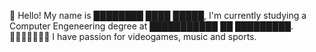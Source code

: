  Hello! My name is ████████ ████ █████, I'm currently studying a Computer Engeneering degree at ███████████ ██ █████████.  I have passion for videogames, music and sports.


<!---
Emmanuel2211/Emmanuel2211 is a ✨ special ✨ repository because its `README.md` (this file) appears on your GitHub profile.
You can click the Preview link to take a look at your changes.
--->
